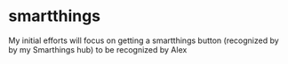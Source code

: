 # smartthings
My initial efforts will focus on getting a smartthings button (recognized by by my Smarthings hub) to be recognized by Alex
